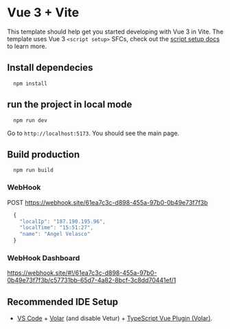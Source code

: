 # Vue 3 + Vite

This template should help get you started developing with Vue 3 in Vite. The template uses Vue 3 `<script setup>` SFCs, check out the [script setup docs](https://v3.vuejs.org/api/sfc-script-setup.html#sfc-script-setup) to learn more.

## Install dependecies

```shell script
  npm install
```
## run the project in local mode

```shell script
  npm run dev
```

Go to ``http://localhost:5173``. You should see the main page.

## Build production

```shell script
  npm run build
```

### WebHook
POST https://webhook.site/61ea7c3c-d898-455a-97b0-0b49e73f7f3b

```js
  {
    "localIp": "187.190.195.96",
    "localTime": "15:51:27",
    "name": "Angel Velasco"
  }
```

### WebHook Dashboard 

https://webhook.site/#!/61ea7c3c-d898-455a-97b0-0b49e73f7f3b/c57731bb-65d7-4a82-8bcf-3c8dd70441ef/1

## Recommended IDE Setup

- [VS Code](https://code.visualstudio.com/) + [Volar](https://marketplace.visualstudio.com/items?itemName=Vue.volar) (and disable Vetur) + [TypeScript Vue Plugin (Volar)](https://marketplace.visualstudio.com/items?itemName=Vue.vscode-typescript-vue-plugin).
